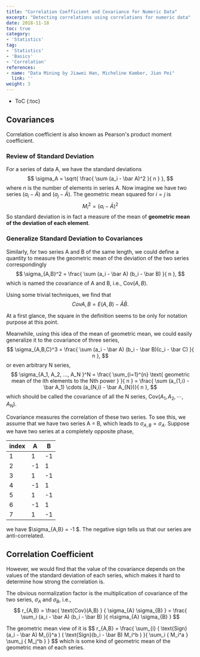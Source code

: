 ```yaml
---
title: "Correlation Coefficient and Covariance for Numeric Data"
excerpt: "Detecting correlations using correlations for numeric data"
date: 2018-11-18
toc: true
category:
- 'Statistics'
tag:
- 'Statistics'
- 'Basics'
- 'Correlation'
references:
- name: "Data Mining by Jiawei Han, Micheline Kamber, Jian Pei"
  link: ''
weight: 3
---
```


* ToC
{:toc}

## Covariances

<div class="notes--info" markdown="1">
Correlation coefficient is also known as Pearson's product moment coefficient.
</div>


### Review of Standard Deviation

For a series of data A, we have the standard deviations
$$
\sigma_A = \sqrt{ \frac{ \sum (a_i - \bar A)^2 }{ n } },
$$
where $n$ is the number of elements in series A. Now imagine we have two series
$(a_i - \bar A)$ and $(a_j - \bar A)$. The geometric mean squared for $i=j$ is 
$$
M_i^2 = (a_i - \bar A)^2
$$
So standard deviation is in fact a measure of the mean of **geometric mean of the deviation of each element**.


### Generalize Standard Deviation to Covariances

Similarly, for two series A and B of the same length, we could define a quantity to measure the geometric mean of the deviation of the two series correspondingly
$$
\sigma_{A,B}^2 = \frac{ \sum (a_i - \bar A) (b_i - \bar B) }{ n },
$$
which is named the covariance of A and B, i.e., $\text{Cov} ({A,B})$.

Using some trivial techniques, we find that
$$
Cov{A,B} = E( A,B ) - \bar A \bar B.
$$

<div class="notes--info" markdown="1">

At a first glance, the square in the definition seems to be only for notation purpose at this point.

Meanwhile, using this idea of the mean of geometric mean, we could easily generalize it to the covariance of three series,
$$
\sigma_{A,B,C}^3 = \frac{ \sum (a_i - \bar A) (b_i - \bar B)(c_i - \bar C) }{ n },
$$
or even arbitrary N series,
$$
\sigma_{A_1, A_2, ..., A_N }^N = \frac{ \sum_{i=1}^{n} \text{ geometric mean of the ith elements to the Nth power }  }{ n }  = \frac{ \sum (a_{1,i} - \bar A_1) \cdots (a_{N,i} - \bar A_{N})}{ n },
$$
which should be called the covariance of all the N series, $\text{Cov} ({A_1, A_2,\cdots, A_N })$.
</div>



Covariance measures the correlation of these two series. To see this, we assume that we have two series A = B, which leads to $\sigma_{A,B} = \sigma_{A}$. Suppose we have two series at a completely opposite phase, 

| index | A | B |
|--|---|---|
| 1 | 1 | -1 |
| 2 | -1 | 1 |
| 3 | 1 | -1 |
| 4 | -1 | 1 |
| 5 | 1 | -1 |
| 6 | -1 | 1 |
| 7 | 1 | -1 |

we have $\sigma_{A,B} = -1 $. The negative sign tells us that our series are anti-correlated.

## Correlation Coefficient

However, we would find that the value of the covariance depends on the values of the standard deviation of each series, which makes it hard to determine how strong the correlation is.

The obvious normalization factor is the multiplication of covariance of the two series, $\sigma_A$ and $\sigma_B$, i.e.,
$$
r_{A,B} = \frac{ \text{Cov}(A,B)  } { \sigma_{A} \sigma_{B} } = \frac{ \sum_i (a_i - \bar A) (b_i - \bar B) }{ n\sigma_{A} \sigma_{B} }
$$

<div class="notes--info" markdown="1">
The geometric mean view of it is
$$
r_{A,B} = \frac{ \sum_{i} ( \text{Sign}(a_i - \bar A) M_{i}^a ) ( \text{Sign}(b_i - \bar B) M_i^b ) }{ \sum_i { M_i^a } \sum_j { M_j^b } }
$$
which is some kind of geometric mean of the geometric mean of each series.
</div>
